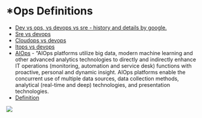 # \*Ops Definitions

* [Dev vs ops, vs devops vs sre - history and details by google.](https://www.youtube.com/watch?v=tEylFyxbDLE\&list=PLIivdWyY5sqJrKl7D2u-gmis8h9K66qoj\&index=2)
* [Sre vs devops](https://medium.com/hackernoon/sre-vs-devops-the-dilemma-f7054714525c)
* [Cloudops vs devops](https://victorops.com/blog/what-is-cloudops-vs-devops)
* [Itops vs devops](https://www.graylog.org/post/itops-vs-devops-what-is-the-difference)&#x20;
* [AIOps](https://www.appdynamics.com/what-is-ai-ops/) - “AIOps platforms utilize big data, modern machine learning and other advanced analytics technologies to directly and indirectly enhance IT operations (monitoring, automation and service desk) functions with proactive, personal and dynamic insight. AIOps platforms enable the concurrent use of multiple data sources, data collection methods, analytical (real-time and deep) technologies, and presentation technologies.
* [Definition](https://dzone.com/articles/dev-vs-ops-and-devops)

![](https://lh3.googleusercontent.com/-q3xPZ\_ASRimnV37VYLqPZxoKFSQPKSrkIQdnBHaxCPOkP9rTZT7t-6n98Zp4NKwG8QuuFNlk4omZv234Dx8QrBohcVzh7kLoiOwYmfHF5skCBKt6q8zRaHZrn2r481i3QXzr7hH)
